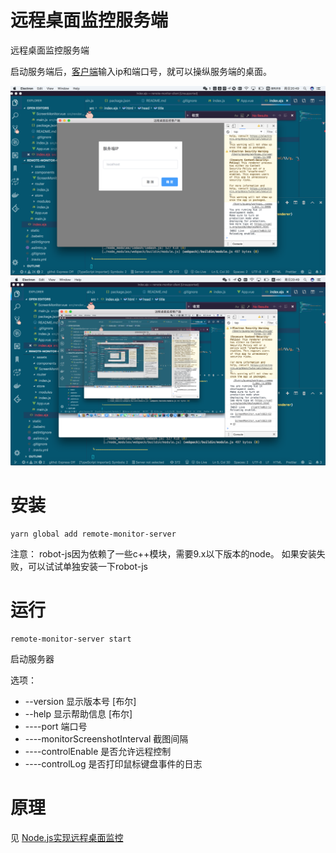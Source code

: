 # 远程桌面监控服务端

远程桌面监控服务端

启动服务端后，[客户端](https://github.com/lingxiaoguang/remote-monitor-client)输入ip和端口号，就可以操纵服务端的桌面。

![1](case1.png)
![2](case2.png)

# 安装

```
yarn global add remote-monitor-server

```

注意： robot-js因为依赖了一些c++模块，需要9.x以下版本的node。
      如果安装失败，可以试试单独安装一下robot-js

# 运行

```
remote-monitor-server start 
```
启动服务器

选项：
 - --version                      显示版本号                               [布尔]
 - --help                         显示帮助信息                             [布尔]
 - ----port                       端口号
 - ----monitorScreenshotInterval  截图间隔
 - ----controlEnable              是否允许远程控制
 - ----controlLog                 是否打印鼠标键盘事件的日志

# 原理

见 [Node.js实现远程桌面监控](https://juejin.im/post/5d18d4c36fb9a07ecb0bbe7b)





